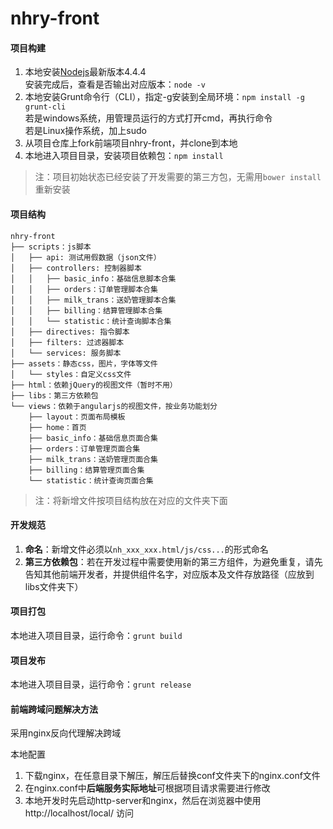 # nhry-front


#### 项目构建
1. 本地安装[Nodejs](https://nodejs.org/en/)最新版本4.4.4<br>
安装完成后，查看是否输出对应版本：`node -v`
2. 本地安装Grunt命令行（CLI），指定-g安装到全局环境：`npm install -g grunt-cli`<br>
若是windows系统，用管理员运行的方式打开cmd，再执行命令<br>
若是Linux操作系统，加上sudo
3. 从项目仓库上fork前端项目nhry-front，并clone到本地
4. 本地进入项目目录，安装项目依赖包：`npm install`<br>

> 注：项目初始状态已经安装了开发需要的第三方包，无需用`bower install`重新安装

#### 项目结构
```
nhry-front
├── scripts：js脚本
│   ├── api: 测试用假数据（json文件）
│   ├── controllers: 控制器脚本
│   │   ├── basic_info：基础信息脚本合集
│   │   ├── orders：订单管理脚本合集
│   │   ├── milk_trans：送奶管理脚本合集
│   │   ├── billing：结算管理脚本合集
│   │   └── statistic：统计查询脚本合集
│   ├── directives: 指令脚本
│   ├── filters: 过滤器脚本
│   └── services: 服务脚本
├── assets：静态css，图片，字体等文件
│   └── styles：自定义css文件
├── html：依赖jQuery的视图文件（暂时不用）
├── libs：第三方依赖包
└── views：依赖于angularjs的视图文件，按业务功能划分
    ├── layout：页面布局模板
    ├── home：首页
    ├── basic_info：基础信息页面合集
    ├── orders：订单管理页面合集
    ├── milk_trans：送奶管理页面合集
    ├── billing：结算管理页面合集
    └── statistic：统计查询页面合集

```
> 注：将新增文件按项目结构放在对应的文件夹下面

#### 开发规范
1. **命名**：新增文件必须以`nh_xxx_xxx.html/js/css...`的形式命名
2. **第三方依赖包**：若在开发过程中需要使用新的第三方组件，为避免重复，请先告知其他前端开发者，并提供组件名字，对应版本及文件存放路径（应放到libs文件夹下）

#### 项目打包
本地进入项目目录，运行命令：`grunt build`

#### 项目发布
本地进入项目目录，运行命令：`grunt release`

#### 前端跨域问题解决方法
采用nginx反向代理解决跨域<br>

本地配置
1. 下载nginx，在任意目录下解压，解压后替换conf文件夹下的nginx.conf文件
2. 在nginx.conf中**后端服务实际地址**可根据项目请求需要进行修改
3. 本地开发时先启动http-server和nginx，然后在浏览器中使用http://localhost/local/ 访问
